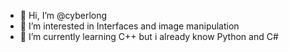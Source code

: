 - 👋 Hi, I’m @cyberlong
- 👀 I’m interested in Interfaces and image manipulation
- 🌱 I’m currently learning C++ but i already know Python and C#

<!---
cyberlong/cyberlong is a ✨ special ✨ repository because its `README.md` (this file) appears on your GitHub profile.
You can click the Preview link to take a look at your changes.
--->
